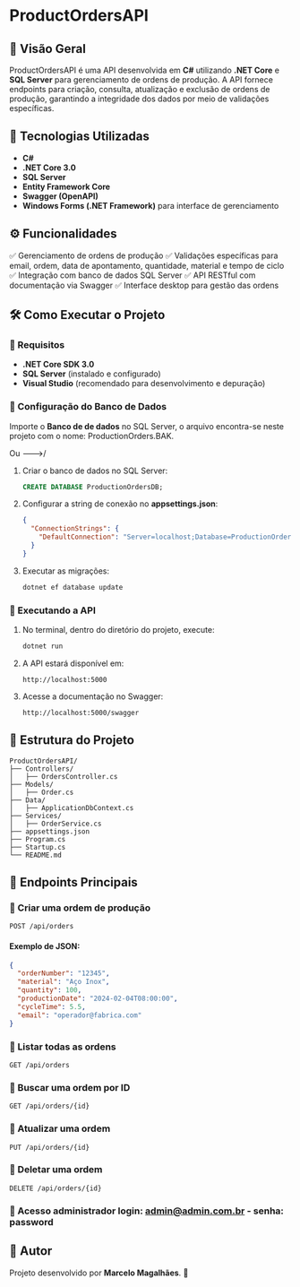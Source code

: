 # ProductOrdersAPI

## 📌 Visão Geral
ProductOrdersAPI é uma API desenvolvida em **C#** utilizando **.NET Core** e **SQL Server** para gerenciamento de ordens de produção.
A API fornece endpoints para criação, consulta, atualização e exclusão de ordens de produção, garantindo a integridade dos dados por meio de validações específicas.

## 🚀 Tecnologias Utilizadas
- **C#**
- **.NET Core 3.0**
- **SQL Server**
- **Entity Framework Core**
- **Swagger (OpenAPI)**
- **Windows Forms (.NET Framework)** para interface de gerenciamento

## ⚙️ Funcionalidades
✅ Gerenciamento de ordens de produção
✅ Validações específicas para email, ordem, data de apontamento, quantidade, material e tempo de ciclo
✅ Integração com banco de dados SQL Server
✅ API RESTful com documentação via Swagger
✅ Interface desktop para gestão das ordens

## 🛠️ Como Executar o Projeto
### 🔧 Requisitos
- **.NET Core SDK 3.0**
- **SQL Server** (instalado e configurado)
- **Visual Studio** (recomendado para desenvolvimento e depuração)

### 🔽 Configuração do Banco de Dados

Importe o **Banco de de dados** no SQL Server, o arquivo encontra-se neste projeto com o nome: ProductionOrders.BAK. 

Ou --->\/ 

1. Criar o banco de dados no SQL Server:
   ```sql
   CREATE DATABASE ProductionOrdersDB;
   ```
2. Configurar a string de conexão no **appsettings.json**:
   ```json
   {
     "ConnectionStrings": {
       "DefaultConnection": "Server=localhost;Database=ProductionOrdersDB;User Id=sa;Password=S&QU0Rtec2024;"
     }
   }
   ```
3. Executar as migrações:
   ```sh
   dotnet ef database update
   ```

### 🚀 Executando a API
1. No terminal, dentro do diretório do projeto, execute:
   ```sh
   dotnet run
   ```
2. A API estará disponível em:
   ```
   http://localhost:5000
   ```
3. Acesse a documentação no Swagger:
   ```
   http://localhost:5000/swagger
   ```

## 📂 Estrutura do Projeto
```
ProductOrdersAPI/
├── Controllers/
│   ├── OrdersController.cs
├── Models/
│   ├── Order.cs
├── Data/
│   ├── ApplicationDbContext.cs
├── Services/
│   ├── OrderService.cs
├── appsettings.json
├── Program.cs
├── Startup.cs
└── README.md
```

## 📌 Endpoints Principais
### 🔹 Criar uma ordem de produção
```http
POST /api/orders
```
#### **Exemplo de JSON:**
```json
{
  "orderNumber": "12345",
  "material": "Aço Inox",
  "quantity": 100,
  "productionDate": "2024-02-04T08:00:00",
  "cycleTime": 5.5,
  "email": "operador@fabrica.com"
}
```

### 🔹 Listar todas as ordens
```http
GET /api/orders
```

### 🔹 Buscar uma ordem por ID
```http
GET /api/orders/{id}
```

### 🔹 Atualizar uma ordem
```http
PUT /api/orders/{id}
```

### 🔹 Deletar uma ordem
```http
DELETE /api/orders/{id}
```
### 🔹 Acesso administrador login: admin@admin.com.br - senha: password 


## 📝 Autor
Projeto desenvolvido por **Marcelo Magalhães**. 🚀

